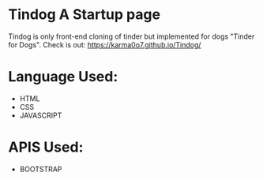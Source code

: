 # Tindog A Startup page
Tindog is only front-end cloning of tinder but implemented for dogs "Tinder for Dogs".
Check is out: https://karma0o7.github.io/Tindog/

# Language Used:
- HTML
- CSS
- JAVASCRIPT

# APIS Used:
- BOOTSTRAP
